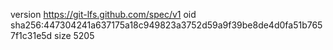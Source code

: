version https://git-lfs.github.com/spec/v1
oid sha256:447304241a637175a18c949823a3752d59a9f39be8de4d0fa51b7657f1c31e5d
size 5205

